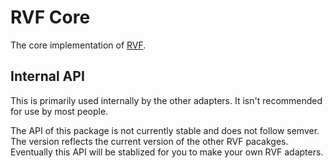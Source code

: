 # RVF Core

The core implementation of [RVF](https://github.com/airjp73/remix-validated-form).

## Internal API

This is primarily used internally by the other adapters.
It isn't recommended for use by most people.

The API of this package is not currently stable and does not follow semver. The version reflects the current
version of the other RVF pacakges. Eventually this API will be stablized for you to make your own RVF adapters.

